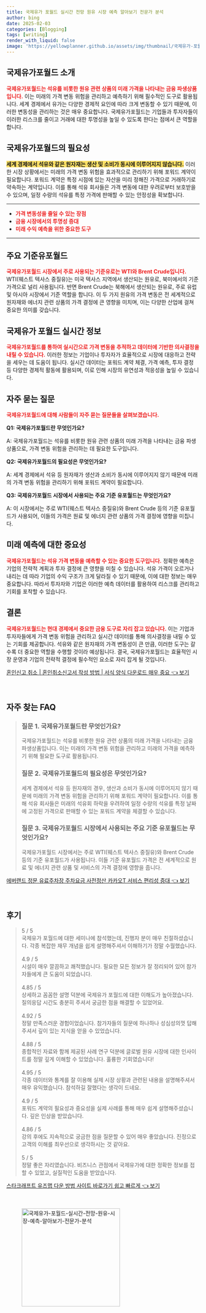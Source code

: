 ```yaml
---
title: 국제유가 포월드 실시간 전망 원유 시장 예측 알아보기 전문가 분석
author: bing
date: 2025-02-03
categories: [Blogging]
tags: [writing]
render_with_liquid: false
image: 'https://yellowplanner.github.io/assets/img/thumbnail/국제유가-포월드-실시간-전망-원유-시장-예측-알아보기-전문가-분석.webp'
---
```



<h2 id='국제유가포월드_소개'>국제유가포월드 소개</h2>

<p><b><span style="color: #ee2323;">국제유가포월드는 석유를 비롯한 원유 관련 상품의 미래 가격을 나타내는 금융 파생상품입니다.</span></b> 이는 미래의 가격 변동 위험을 관리하고 예측하기 위해 필수적인 도구로 활용됩니다. 세계 경제에서 유가는 다양한 경제적 요인에 따라 크게 변동할 수 있기 때문에, 이러한 변동성을 관리하는 것은 매우 중요합니다. 국제유가포월드는 기업들과 투자자들이 이러한 리스크를 줄이고 거래에 대한 투명성을 높일 수 있도록 한다는 점에서 큰 역할을 합니다.</p>

<h2 id='국제유가포월드의_필요성'>국제유가포월드의 필요성</h2>

<p><b><span style="background-color: #ffe066;">세계 경제에서 석유와 같은 원자재는 생산 및 소비가 동시에 이루어지지 않습니다.</span></b> 이러한 시장 상황에서는 미래의 가격 변동 위험을 효과적으로 관리하기 위해 포워드 계약이 필요합니다. 포워드 계약은 특정 시점에 있는 자산을 미리 정해진 가격으로 거래하기로 약속하는 계약입니다. 이를 통해 석유 회사들은 가격 변동에 대한 우려로부터 보호받을 수 있으며, 일정 수량의 석유를 특정 가격에 판매할 수 있는 안정성을 확보합니다.</p>

<hr />

<ul>
    <li><b><span style="color: #ee2323;">가격 변동성을 줄일 수 있는 장점</span></b></li>
    <li><b><span style="color: #ee2323;">금융 시장에서의 투명성 증대</span></b></li>
    <li><b><span style="color: #ee2323;">미래 수익 예측을 위한 중요한 도구</span></b></li>
</ul>

<hr />

<h2 id='주요_기준유포월드'>주요 기준유포월드</h2>

<p><b><span style="color: #ee2323;">국제유가포월드 시장에서 주로 사용되는 기준유로는 WTI와 Brent Crude입니다.</span></b> WTI(웨스트 텍사스 중질유)는 미국 텍사스 지역에서 생산되는 원유로, 북미에서의 기준 가격으로 널리 사용됩니다. 반면 Brent Crude는 북해에서 생산되는 원유로, 주로 유럽 및 아시아 시장에서 기준 역할을 합니다. 이 두 가지 원유의 가격 변동은 전 세계적으로 원자재와 에너지 관련 상품의 가격 결정에 큰 영향을 미치며, 이는 다양한 산업에 걸쳐 중요한 의미를 갖습니다.</p>

<h2 id='국제유가_포월드_실시간_정보'>국제유가 포월드 실시간 정보</h2>

<p><b><span style="color: #ee2323;">국제유가포월드를 통하여 실시간으로 가격 변동을 추적하고 데이터에 기반한 의사결정을 내릴 수 있습니다.</span></b> 이러한 정보는 기업이나 투자자가 효율적으로 시장에 대응하고 전략을 세우는 데 도움이 됩니다. 실시간 데이터는 포워드 계약 체결, 가격 예측, 투자 결정 등 다양한 경제적 활동에 활용되며, 이로 인해 시장의 유연성과 적응성을 높일 수 있습니다.</p>

<h2 id='자주_묻는_질문'>자주 묻는 질문</h2>

<p><b><span style="color: #ee2323;">국제유가포월드에 대해 사람들이 자주 묻는 질문들을 살펴보겠습니다.</span></b></p>

<p><b>Q1: 국제유가포월드란 무엇인가요?</b></p>

<p>A: 국제유가포월드는 석유를 비롯한 원유 관련 상품의 미래 가격을 나타내는 금융 파생상품으로, 가격 변동 위험을 관리하는 데 필요한 도구입니다.</p>

<p><b>Q2: 국제유가포월드의 필요성은 무엇인가요?</b></p>

<p>A: 세계 경제에서 석유 등 원자재가 생산과 소비가 동시에 이루어지지 않기 때문에 미래의 가격 변동 위험을 관리하기 위해 포워드 계약이 필요합니다.</p>

<p><b>Q3: 국제유가포월드 시장에서 사용되는 주요 기준 유포월드는 무엇인가요?</b></p>

<p>A: 이 시장에서는 주로 WTI(웨스트 텍사스 중질유)와 Brent Crude 등의 기준 유포월드가 사용되어, 이들의 가격은 원료 및 에너지 관련 상품의 가격 결정에 영향을 미칩니다.</p>

<h2 id='미래_예측에_대한_중요성'>미래 예측에 대한 중요성</h2>

<p><b><span style="color: #ee2323;">국제유가포월드는 석유 가격 변동을 예측할 수 있는 중요한 도구입니다.</span></b> 정확한 예측은 기업의 전략적 계획과 투자 결정에 큰 영향을 미칠 수 있습니다. 석유 가격이 오르거나 내리는 데 따라 기업의 수익 구조가 크게 달라질 수 있기 때문에, 이에 대한 정보는 매우 중요합니다. 따라서 투자자와 기업은 이러한 예측 데이터를 활용하여 리스크를 관리하고 기회를 포착할 수 있습니다.</p>

<h2 id='결론'>결론</h2>

<p><b><span style="color: #ee2323;">국제유가포월드는 현대 경제에서 중요한 금융 도구로 자리 잡고 있습니다.</span></b> 이는 기업과 투자자들에게 가격 변동 위험을 관리하고 실시간 데이터를 통해 의사결정을 내릴 수 있는 기회를 제공합니다. 석유와 같은 원자재의 가격 변동성이 큰 만큼, 이러한 도구는 갈수록 더 중요한 역할을 수행할 것이라 예상됩니다. 결국, 국제유가포월드는 효율적인 시장 운영과 기업의 전략적 결정에 필수적인 요소로 자리 잡게 될 것입니다.</p>


<p><a class="click-button" title="혼인신고 취소 | 혼인취소신고서 작성 방법 | 서식 양식 다운로드 매우 중요" href="https://yellowplanner.github.io/posts/%ED%98%BC%EC%9D%B8%EC%8B%A0%EA%B3%A0-%EC%B7%A8%EC%86%8C-%ED%98%BC%EC%9D%B8%EC%B7%A8%EC%86%8C%EC%8B%A0%EA%B3%A0%EC%84%9C-%EC%9E%91%EC%84%B1-%EB%B0%A9%EB%B2%95-%EC%84%9C%EC%8B%9D-%EC%96%91%EC%8B%9D-%EB%8B%A4%EC%9A%B4%EB%A1%9C%EB%93%9C-%EB%A7%A4%EC%9A%B0-%EC%A4%91%EC%9A%94/" rel="dofollow">혼인신고 취소 | 혼인취소신고서 작성 방법 | 서식 양식 다운로드 매우 중요 👈 보기</a></p><br>
<h2 id='자주_찾는_FAQ'>자주 찾는 FAQ</h2>
<div itemscope="" itemtype="https://schema.org/FAQPage"> 
<blockquote> 
<div itemscope="" itemprop="mainEntity" itemtype="https://schema.org/Question"> 
<h3 itemprop="name">질문 1. 국제유가포월드란 무엇인가요?</h3> 
<div itemscope="" itemprop="acceptedAnswer" itemtype="https://schema.org/Answer"> 
<span itemprop="text"> 
<p>국제유가포월드는 석유를 비롯한 원유 관련 상품의 미래 가격을 나타내는 금융 파생상품입니다. 이는 미래의 가격 변동 위험을 관리하고 미래의 가격을 예측하기 위해 필요한 도구로 활용됩니다.</p> 
</span> 
</div> 
</div> 
<div itemscope="" itemprop="mainEntity" itemtype="https://schema.org/Question"> 
<h3 itemprop="name">질문 2. 국제유가포월드의 필요성은 무엇인가요?</h3> 
<div itemscope="" itemprop="acceptedAnswer" itemtype="https://schema.org/Answer"> 
<span itemprop="text"> 
<p>세계 경제에서 석유 등 원자재의 경우, 생산과 소비가 동시에 이루어지지 않기 때문에 미래의 가격 변동 위험을 관리하기 위해 포워드 계약이 필요합니다. 이를 통해 석유 회사들은 미래의 석유회 하락을 우려하여 일정 수량의 석유를 특정 날짜에 고정된 가격으로 판매할 수 있는 포워드 계약을 체결할 수 있습니다.</p> 
</span> 
</div> 
</div> 
<div itemscope="" itemprop="mainEntity" itemtype="https://schema.org/Question"> 
<h3 itemprop="name">질문 3. 국제유가포월드 시장에서 사용되는 주요 기준 유포월드는 무엇인가요?</h3> 
<div itemscope="" itemprop="acceptedAnswer" itemtype="https://schema.org/Answer"> 
<span itemprop="text"> 
<p>국제유가포월드 시장에서는 주로 WTI(웨스트 텍사스 중질유)와 Brent Crude 등의 기준 유포월드가 사용됩니다. 이들 기준 유포월드 가격은 전 세계적으로 원료 및 에너지 관련 상품 및 서비스의 가격 결정에 영향을 줍니다.</p> 
</span> 
</div> 
</div> 
</blockquote> 
</div>
<p><a class="click-button" title="에버랜드 정문 유료주차장 주차요금 사전정산 카카오T 서비스 편리성 증대" href="https://yellowplanner.github.io/posts/%EC%97%90%EB%B2%84%EB%9E%9C%EB%93%9C-%EC%A0%95%EB%AC%B8-%EC%9C%A0%EB%A3%8C%EC%A3%BC%EC%B0%A8%EC%9E%A5-%EC%A3%BC%EC%B0%A8%EC%9A%94%EA%B8%88-%EC%82%AC%EC%A0%84%EC%A0%95%EC%82%B0-%EC%B9%B4%EC%B9%B4%EC%98%A4T-%EC%84%9C%EB%B9%84%EC%8A%A4-%ED%8E%B8%EB%A6%AC%EC%84%B1-%EC%A6%9D%EB%8C%80/" rel="dofollow">에버랜드 정문 유료주차장 주차요금 사전정산 카카오T 서비스 편리성 증대 👈 보기</a></p><br>
<h2 id='후기'>후기</h2>
<div itemscope itemtype="https://schema.org/Product">
  <blockquote>
  <div itemprop="review" itemscope itemtype="https://schema.org/Review">
      <div itemprop="reviewRating" itemscope itemtype="https://schema.org/Rating"> <span itemprop="ratingValue">5</span> / <span itemprop="bestRating">5</span> </div>
      <span itemprop="reviewBody">국제유가 포월드에 대한 세미나에 참석했는데, 진행자 분이 매우 친절하셨습니다. 각종 복잡한 재무 개념을 쉽게 설명해주셔서 이해하기가 정말 수월했습니다.</span>
  </div>
  <br>
  <div itemprop="review" itemscope itemtype="https://schema.org/Review">
      <div itemprop="reviewRating" itemscope itemtype="https://schema.org/Rating"> <span itemprop="ratingValue">4.9</span> / <span itemprop="bestRating">5</span> </div>
      <span itemprop="reviewBody">시설이 매우 깔끔하고 쾌적했습니다. 필요한 모든 정보가 잘 정리되어 있어 참가자들에게 큰 도움이 되었습니다.</span>
  </div>
  <br>
  <div itemprop="review" itemscope itemtype="https://schema.org/Review">
      <div itemprop="reviewRating" itemscope itemtype="https://schema.org/Rating"> <span itemprop="ratingValue">4.85</span> / <span itemprop="bestRating">5</span> </div>
      <span itemprop="reviewBody">상세하고 꼼꼼한 설명 덕분에 국제유가 포월드에 대한 이해도가 높아졌습니다. 질의응답 시간도 충분히 주셔서 궁금한 점을 해결할 수 있었어요.</span>
  </div>
  <br>
  <div itemprop="review" itemscope itemtype="https://schema.org/Review">
      <div itemprop="reviewRating" itemscope itemtype="https://schema.org/Rating"> <span itemprop="ratingValue">4.92</span> / <span itemprop="bestRating">5</span> </div>
      <span itemprop="reviewBody">정말 만족스러운 경험이었습니다. 참가자들의 질문에 하나하나 성심성의껏 답해주셔서 깊이 있는 지식을 얻을 수 있었습니다.</span>
  </div>
  <br>
  <div itemprop="review" itemscope itemtype="https://schema.org/Review">
      <div itemprop="reviewRating" itemscope itemtype="https://schema.org/Rating"> <span itemprop="ratingValue">4.88</span> / <span itemprop="bestRating">5</span> </div>
      <span itemprop="reviewBody">종합적인 자료와 함께 제공된 사례 연구 덕분에 글로벌 원유 시장에 대한 인사이트를 정말 깊게 이해할 수 있었습니다. 훌륭한 기회였습니다!</span>
  </div>
  <br>
  <div itemprop="review" itemscope itemtype="https://schema.org/Review">
      <div itemprop="reviewRating" itemscope itemtype="https://schema.org/Rating"> <span itemprop="ratingValue">4.95</span> / <span itemprop="bestRating">5</span> </div>
      <span itemprop="reviewBody">각종 데이터와 통계를 잘 이용해 실제 시장 상황과 관련된 내용을 설명해주셔서 매우 유익했습니다. 참석하길 잘했다는 생각이 드네요.</span>
  </div>
  <br>
  <div itemprop="review" itemscope itemtype="https://schema.org/Review">
      <div itemprop="reviewRating" itemscope itemtype="https://schema.org/Rating"> <span itemprop="ratingValue">4.9</span> / <span itemprop="bestRating">5</span> </div>
      <span itemprop="reviewBody">포워드 계약의 필요성과 중요성을 실제 사례를 통해 매우 쉽게 설명해주셨습니다. 깊은 인상을 받았습니다.</span>
  </div>
  <br>
  <div itemprop="review" itemscope itemtype="https://schema.org/Review">
      <div itemprop="reviewRating" itemscope itemtype="https://schema.org/Rating"> <span itemprop="ratingValue">4.86</span> / <span itemprop="bestRating">5</span> </div>
      <span itemprop="reviewBody">강의 후에도 지속적으로 궁금한 점을 질문할 수 있어 매우 좋았습니다. 진정으로 고객의 이해를 최우선으로 생각하시는 것 같아요.</span>
  </div>
  <br>
  <div itemprop="review" itemscope itemtype="https://schema.org/Review">
      <div itemprop="reviewRating" itemscope itemtype="https://schema.org/Rating"> <span itemprop="ratingValue">5</span> / <span itemprop="bestRating">5</span> </div>
      <span itemprop="reviewBody">정말 좋은 자리였습니다. 비즈니스 관점에서 국제유가에 대한 정확한 정보를 접할 수 있었고, 실질적인 도움을 받았습니다.</span>
  </div>
  </blockquote>
</div>
<p><a class="click-button" title="스타크래프트 유즈맵 다운 방법 사이트 바로가기 쉽고 빠르게" href="https://yellowplanner.github.io/posts/%EC%8A%A4%ED%83%80%ED%81%AC%EB%9E%98%ED%94%84%ED%8A%B8-%EC%9C%A0%EC%A6%88%EB%A7%B5-%EB%8B%A4%EC%9A%B4-%EB%B0%A9%EB%B2%95-%EC%82%AC%EC%9D%B4%ED%8A%B8-%EB%B0%94%EB%A1%9C%EA%B0%80%EA%B8%B0-%EC%89%BD%EA%B3%A0-%EB%B9%A0%EB%A5%B4%EA%B2%8C/" rel="dofollow">스타크래프트 유즈맵 다운 방법 사이트 바로가기 쉽고 빠르게 👈 보기</a></p><br>
<figure class="image"><img src="https://yellowplanner.github.io/assets/img/thumbnail/국제유가-포월드-실시간-전망-원유-시장-예측-알아보기-전문가-분석.webp" alt="국제유가-포월드-실시간-전망-원유-시장-예측-알아보기-전문가-분석" width="256" height="256"></figure>